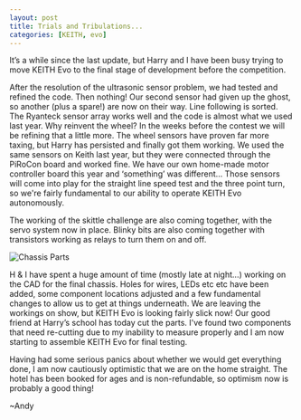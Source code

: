 ```yaml
---
layout: post
title: Trials and Tribulations...
categories: [KEITH, evo]
---
```


It’s a while since the last update, but Harry and I have been busy trying to move KEITH Evo to the final stage of development before the competition.

After the resolution of the ultrasonic sensor problem, we had tested and refined the code. Then nothing! Our second sensor had given up the ghost, so another (plus a spare!) are now on their way. Line following is sorted. The Ryanteck sensor array works well and the code is almost what we used last year. Why reinvent the wheel? In the weeks before the contest we will be refining that a little more. The wheel sensors have proven far more taxing, but Harry has persisted and finally got them working. We used the same sensors on Keith last year, but they were connected through the PiRoCon board and worked fine. We have our own home-made motor controller board this year and ‘something’ was different… Those sensors will come into play for the straight line speed test and the three point turn, so we're fairly fundamental to our ability to operate KEITH Evo autonomously.

The working of the skittle challenge are also coming together, with the servo system now in place. Blinky bits are also coming together with transistors working as relays to turn them on and off.

![Chassis Parts](http://keiththerobot.uk/images/Evo-FinalParts.png "The final chassis parts")

H & I have spent a huge amount of time (mostly late at night…) working on the CAD for the final chassis. Holes for wires, LEDs etc etc have been added, some component locations adjusted and a few fundamental changes to allow us to get at things underneath. We are leaving the workings on show, but KEITH Evo is looking fairly slick now! Our good friend at Harry’s school has today cut the parts. I've found two components that need re-cutting due to my inability to measure properly and I am now starting to assemble KEITH Evo for final testing.

Having had some serious panics about whether we would get everything done, I am now cautiously optimistic that we are on the home straight. The hotel has been booked for ages and is non-refundable, so optimism now is probably a good thing!

~Andy
